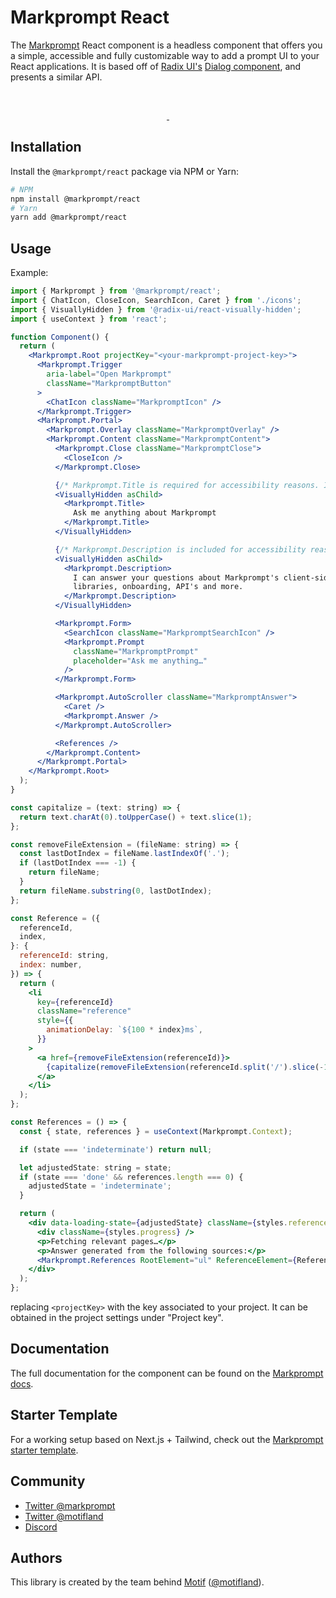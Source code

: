 # Markprompt React

The [Markprompt](https://markprompt.com) React component is a headless component that offers you a simple, accessible and fully customizable way to add a prompt UI to your React applications. It is based off of [Radix UI's](https://www.radix-ui.com/) [Dialog component](https://www.radix-ui.com/docs/primitives/components/dialog), and presents a similar API.

<br />
<p align="center">
  <a aria-label="NPM version" href="https://www.npmjs.com/package/@markprompt/react">
    <img alt="" src="https://badgen.net/npm/v/@markprompt/react">
  </a>
  <a aria-label="License" href="https://github.com/motifland/markprompt-js/blob/main/LICENSE">
    <img alt="" src="https://badgen.net/npm/license/@markprompt/react">
  </a>
</p>

## Installation

Install the `@markprompt/react` package via NPM or Yarn:

```sh
# NPM
npm install @markprompt/react
# Yarn
yarn add @markprompt/react
```

## Usage

Example:

```jsx
import { Markprompt } from '@markprompt/react';
import { ChatIcon, CloseIcon, SearchIcon, Caret } from './icons';
import { VisuallyHidden } from '@radix-ui/react-visually-hidden';
import { useContext } from 'react';

function Component() {
  return (
    <Markprompt.Root projectKey="<your-markprompt-project-key>">
      <Markprompt.Trigger
        aria-label="Open Markprompt"
        className="MarkpromptButton"
      >
        <ChatIcon className="MarkpromptIcon" />
      </Markprompt.Trigger>
      <Markprompt.Portal>
        <Markprompt.Overlay className="MarkpromptOverlay" />
        <Markprompt.Content className="MarkpromptContent">
          <Markprompt.Close className="MarkpromptClose">
            <CloseIcon />
          </Markprompt.Close>

          {/* Markprompt.Title is required for accessibility reasons. It can be hidden using an accessible content hiding technique. */}
          <VisuallyHidden asChild>
            <Markprompt.Title>
              Ask me anything about Markprompt
            </Markprompt.Title>
          </VisuallyHidden>

          {/* Markprompt.Description is included for accessibility reasons. It is optional and can be hidden using an accessible content hiding technique. */}
          <VisuallyHidden asChild>
            <Markprompt.Description>
              I can answer your questions about Markprompt's client-side
              libraries, onboarding, API's and more.
            </Markprompt.Description>
          </VisuallyHidden>

          <Markprompt.Form>
            <SearchIcon className="MarkpromptSearchIcon" />
            <Markprompt.Prompt
              className="MarkpromptPrompt"
              placeholder="Ask me anything…"
            />
          </Markprompt.Form>

          <Markprompt.AutoScroller className="MarkpromptAnswer">
            <Caret />
            <Markprompt.Answer />
          </Markprompt.AutoScroller>

          <References />
        </Markprompt.Content>
      </Markprompt.Portal>
    </Markprompt.Root>
  );
}

const capitalize = (text: string) => {
  return text.charAt(0).toUpperCase() + text.slice(1);
};

const removeFileExtension = (fileName: string) => {
  const lastDotIndex = fileName.lastIndexOf('.');
  if (lastDotIndex === -1) {
    return fileName;
  }
  return fileName.substring(0, lastDotIndex);
};

const Reference = ({
  referenceId,
  index,
}: {
  referenceId: string,
  index: number,
}) => {
  return (
    <li
      key={referenceId}
      className="reference"
      style={{
        animationDelay: `${100 * index}ms`,
      }}
    >
      <a href={removeFileExtension(referenceId)}>
        {capitalize(removeFileExtension(referenceId.split('/').slice(-1)[0]))}
      </a>
    </li>
  );
};

const References = () => {
  const { state, references } = useContext(Markprompt.Context);

  if (state === 'indeterminate') return null;

  let adjustedState: string = state;
  if (state === 'done' && references.length === 0) {
    adjustedState = 'indeterminate';
  }

  return (
    <div data-loading-state={adjustedState} className={styles.references}>
      <div className={styles.progress} />
      <p>Fetching relevant pages…</p>
      <p>Answer generated from the following sources:</p>
      <Markprompt.References RootElement="ul" ReferenceElement={Reference} />
    </div>
  );
};
```

replacing `<projectKey>` with the key associated to your project. It can be obtained in the project settings under "Project key".

## Documentation

The full documentation for the component can be found on the [Markprompt docs](https://markprompt.com/docs#react).

## Starter Template

For a working setup based on Next.js + Tailwind, check out the [Markprompt starter template](https://github.com/motifland/markprompt-starter-template).

## Community

- [Twitter @markprompt](https://twitter.com/markprompt)
- [Twitter @motifland](https://twitter.com/motifland)
- [Discord](https://discord.gg/MBMh4apz6X)

## Authors

This library is created by the team behind [Motif](https://motif.land)
([@motifland](https://twitter.com/motifland)).
